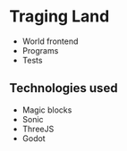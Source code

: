 
# Traging Land

- World frontend
- Programs
- Tests


## Technologies used
- Magic blocks
- Sonic
- ThreeJS
- Godot
